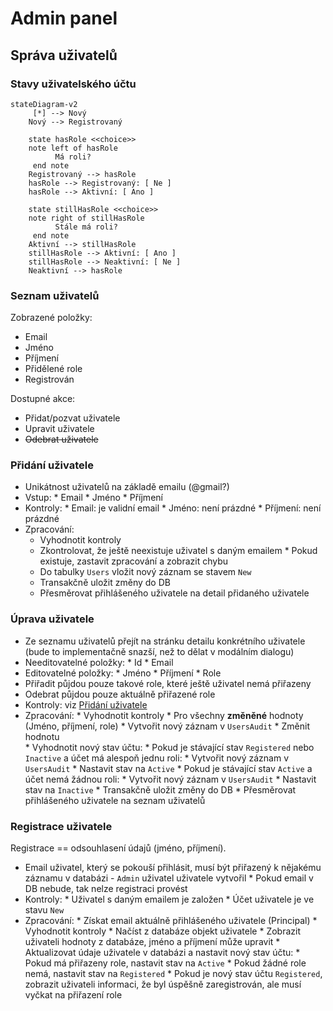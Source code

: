 # Admin panel

## Správa uživatelů

### Stavy uživatelského účtu

```mermaid
stateDiagram-v2
     [*] --> Nový
    Nový --> Registrovaný

    state hasRole <<choice>>
    note left of hasRole
          Má roli?
     end note
    Registrovaný --> hasRole
    hasRole --> Registrovaný: [ Ne ]
    hasRole --> Aktivní: [ Ano ]

    state stillHasRole <<choice>>
    note right of stillHasRole
          Stále má roli?
     end note
    Aktivní --> stillHasRole
    stillHasRole --> Aktivní: [ Ano ]
    stillHasRole --> Neaktivní: [ Ne ]
    Neaktivní --> hasRole
```

### Seznam uživatelů

Zobrazené položky:

* Email
* Jméno
* Příjmení
* Přidělené role
* Registrován

Dostupné akce:

* Přidat/pozvat uživatele
* Upravit uživatele
* <s>Odebrat uživatele</s>

### Přidání uživatele

* Unikátnost uživatelů na základě emailu (@gmail?)
* Vstup:
      * Email
      * Jméno
      * Příjmení
* Kontroly:
      * Email: je validní email
      * Jméno: není prázdné
      * Příjmení: není prázdné
* Zpracování:
     * Vyhodnotit kontroly
     * Zkontrolovat, že ještě neexistuje uživatel s daným emailem
           * Pokud existuje, zastavit zpracování a zobrazit chybu
     * Do tabulky `Users` vložit nový záznam se stavem `New`
     * Transakčně uložit změny do DB
     * Přesměrovat přihlášeného uživatele na detail přidaného uživatele

### Úprava uživatele

* Ze seznamu uživatelů přejít na stránku detailu konkrétního uživatele (bude to implementačně snazší, než to dělat v modálním dialogu)
* Needitovatelné položky:
      * Id
      * Email
* Editovatelné položky:
      * Jméno
      * Příjmení
      * Role
* Přiřadit půjdou pouze takové role, které ještě uživatel nemá přiřazeny
* Odebrat půjdou pouze aktuálně přiřazené role
* Kontroly: viz [Přidání uživatele](#pridani-uzivatele)
* Zpracování:
      * Vyhodnotit kontroly
      * Pro všechny **změněné** hodnoty (Jméno, příjmení, role)
          * Vytvořit nový záznam v `UsersAudit`
          * Změnit hodnotu            
       * Vyhodnotit nový stav účtu:
          * Pokud je stávající stav `Registered` nebo `Inactive` a účet má alespoň jednu roli:
            * Vytvořit nový záznam v `UsersAudit`
            * Nastavit stav na `Active`
          * Pokud je stávající stav `Active` a účet nemá žádnou roli:
            * Vytvořit nový záznam v `UsersAudit`
            * Nastavit stav na `Inactive`
      * Transakčně uložit změny do DB
      * Přesměrovat přihlášeného uživatele na seznam uživatelů

### Registrace uživatele

Registrace == odsouhlasení údajů (jméno, příjmení).

* Email uživatel, který se pokouší přihlásit, musí být přiřazený k nějakému záznamu v databázi - `Admin` uživatel uživatele vytvořil
       * Pokud email v DB nebude, tak nelze registraci provést
* Kontroly:
       * Uživatel s daným emailem je založen
       * Účet uživatele je ve stavu `New`
* Zpracování:
       * Získat email aktuálně přihlášeného uživatele (Principal)
       * Vyhodnotit kontroly
       * Načíst z databáze objekt uživatele
       * Zobrazit uživateli hodnoty z databáze, jméno a příjmení může upravit
       * Aktualizovat údaje uživatele v databázi a nastavit nový stav účtu:
           * Pokud má přiřazeny role, nastavit stav na `Active`
           * Pokud žádné role nemá, nastavit stav na `Registered`
       * Pokud je nový stav účtu `Registered`, zobrazit uživateli informaci, že byl úspěšně zaregistrován, ale musí vyčkat na přiřazení role